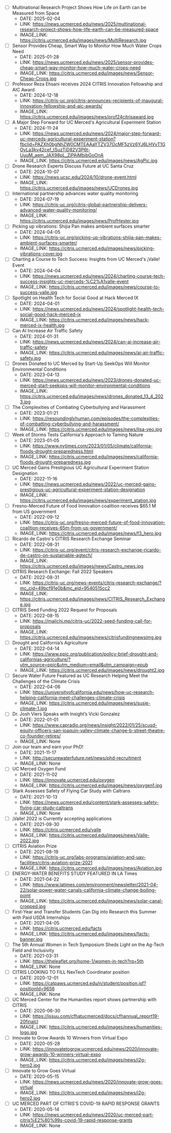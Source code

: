 - [ ] Multinational Research Project Shows How Life on Earth can be Measured from Space
	- DATE: 2025-02-04
	- LINK: https://news.ucmerced.edu/news/2025/multinational-research-project-shows-how-life-earth-can-be-measured-space
	- IMAGE_LINK: https://citris.ucmerced.edu/images/news/MultiResearch.jpg
- [ ] Sensor Provides Cheap, Smart Way to Monitor How Much Water Crops Need
	- DATE: 2025-01-28
	- LINK: https://news.ucmerced.edu/news/2025/sensor-provides-cheap-smart-way-monitor-how-much-water-crops-need
	- IMAGE_LINK: https://citris.ucmerced.edu/images/news/Sensor-Cheap-Crops.jpg
- [ ] Professor Reza Ehsani receives 2024 CITRIS Innovation Fellowship and AIC Award
	- DATE: 2024-12-18
	- LINK: https://citris-uc.org/citris-announces-recipients-of-inaugural-innovation-fellowship-and-aic-awards/
	- IMAGE_LINK: https://citris.ucmerced.edu/images/news/prof24citrisaward.jpg
- [ ] A Major Step Forward for UC Merced's Agricultural Experiment Station
	- DATE: 2024-11-24
	- LINK: https://news.ucmerced.edu/news/2024/major-step-forward-uc-merceds-agricultural-experiment-station?fbclid=PAZXh0bgNhZW0CMTEAAaYTZV37OcMF5zVz6YJ6LHVvT1GOvLa3kv42cef_tSuzTiD82V3P6t-UuuM_aem_JAX98pL_ZiPAjMbibGoOnA
	- IMAGE_LINK: https://citris.ucmerced.edu/images/news/AgPic.jpg
- [ ] Drone Research Experts Discuss Future at UC Santa Cruz
	- DATE: 2024-10-07
	- LINK: https://news.ucsc.edu/2024/10/drone-event.html
	- IMAGE_LINK: https://citris.ucmerced.edu/images/news/UCDrones.jpg
- [ ] International partnership advances water quality monitoring
	- DATE: 2024-07-19
	- LINK: https://citris-uc.org/citris-global-partnership-delivers-advanced-water-quality-monitoring/
	- IMAGE_LINK: https://citris.ucmerced.edu/images/news/ProfHester.jpg
- [ ] Picking up vibrations: Shijia Pan makes ambient surfaces smarter
	- DATE: 2024-04-05
	- LINK: https://citris-uc.org/picking-up-vibrations-shijia-pan-makes-ambient-surfaces-smarter/
	- IMAGE_LINK: https://citris.ucmerced.edu/images/news/picking-vibrations-cover.jpg
- [ ] Charting a Course to Tech Success: Insights from UC Merced's ¡Valle! Event
	- DATE: 2024-04-04
	- LINK: https://news.ucmerced.edu/news/2024/charting-course-tech-success-insights-uc-merceds-%C2%A1valle-event
	- IMAGE_LINK: https://citris.ucmerced.edu/images/news/course-to-success-valle.jpg
- [ ] Spotlight on Health Tech for Social Good at Hack Merced IX
	- DATE: 2024-04-01
	- LINK: https://news.ucmerced.edu/news/2024/spotlight-health-tech-social-good-hack-merced-ix
	- IMAGE_LINK: https://citris.ucmerced.edu/images/news/hack-merced-ix-health.jpg
- [ ] Can AI Increase Air Traffic Safety
	- DATE: 2024-01-31
	- LINK: https://news.ucmerced.edu/news/2024/can-ai-increase-air-traffic-safety
	- IMAGE_LINK: https://citris.ucmerced.edu/images/news/ai-air-traffic-safety.jpg
- [ ] Drones Donated to UC Merced by Start-Up SeekOps Will Monitor Environmental Conditions
	- DATE: 2023-04-13
	- LINK: https://news.ucmerced.edu/news/2023/drones-donated-uc-merced-start-seekops-will-monitor-environmental-conditions
	- IMAGE_LINK: https://citris.ucmerced.edu/images/news/drones_donated_13_4_2023.jpg
- [ ] The Complexities of Combating Cyberbullying and Harassment
	- DATE: 2023-01-21
	- LINK: https://resoundinglyhuman.com/episodes/the-complexities-of-combatting-cyberbullying-and-harassment/
	- IMAGE_LINK: https://citris.ucmerced.edu/images/news/lisa-yeo.jpg
- [ ] Week of Storms Tests California's Approach to Taming Nature
	- DATE: 2023-01-05
	- LINK: https://www.nytimes.com/2023/01/05/climate/california-floods-drought-preparedness.html
	- IMAGE_LINK: https://citris.ucmerced.edu/images/news/california-floods-drought-preparedness.jpg
- [ ] UC Merced Gains Prestigious UC Agricultural Experiment Station Designation
	- DATE: 2022-11-16
	- LINK: https://news.ucmerced.edu/news/2022/uc-merced-gains-prestigious-uc-agricultural-experiment-station-designation
	- IMAGE_LINK: https://citris.ucmerced.edu/images/news/experiment_station.jpg
- [ ] Fresno-Merced Future of Food Innovation coalition receives $65.1 M from US government
	- DATE: 2022-09-12
	- LINK: https://citris-uc.org/fresno-merced-future-of-food-innovation-coalition-receives-65m-from-us-government/
	- IMAGE_LINK: https://citris.ucmerced.edu/images/news/f3_hero.jpg
- [ ] Ricardo de Castro's CITRIS Research Exchange Seminar
	- DATE: 2022-08-31
	- LINK: https://citris-uc.org/event/citris-research-exchange-ricardo-de-castro-on-sustainable-agtech/
	- IMAGE_LINK: https://citris.ucmerced.edu/images/news/Castro_news.jpg
- [ ] CITRIS Research Exchange: Fall 2022 Speakers
	- DATE: 2022-08-31
	- LINK: https://citris-uc.org/news-events/citris-research-exchange/?mc_cid=49bcf91e0b&mc_eid=9540515cc2
	- IMAGE_LINK: https://citris.ucmerced.edu/images/news/CITRIS_Research_Exchange.jpg
- [ ] CITRIS Seed Funding 2022 Request for Proposals
	- DATE: 2022-08-15
	- LINK: https://mailchi.mp/citris-uc/2022-seed-funding-call-for-proposals
	- IMAGE_LINK: https://citris.ucmerced.edu/images/news/citrisfundingnewsimg.jpg
- [ ] Drought and California’s Agriculture
	- DATE: 2022-04-14
	- LINK: https://www.ppic.org/publication/policy-brief-drought-and-californias-agriculture/?utm_source=ppic&utm_medium=email&utm_campaign=epub
	- IMAGE_LINK: https://citris.ucmerced.edu/images/news/drought2.jpg
- [ ] Secure Water Future Featured as UC Research Helping Meet the Challenges of the Climate Crisis
	- DATE: 2022-04-06
	- LINK: https://universityofcalifornia.edu/news/how-uc-research-helping-california-meet-challenges-climate-crisis
	- IMAGE_LINK: https://citris.ucmerced.edu/images/news/susie-climate-1.jpg
- [ ] Dr. Josh Viers Speaks with Insight’s Vicki Gonzalez
	- DATE: 2022-01-01
	- LINK: https://www.capradio.org/news/insight/2022/01/25/scusd-equity-officers-san-joaquin-valley-climate-change-b-street-theatre-co-founder-retires/
	- IMAGE_LINK: None
- [ ] Join our team and earn your PhD!
	- DATE: 2021-11-17
	- LINK: http://securewaterfuture.net/news/phd-recruitment
	- IMAGE_LINK: None
- [ ] UC Merced Oxygen Fund
	- DATE: 2021-11-02
	- LINK: https://innovate.ucmerced.edu/oxygen
	- IMAGE_LINK: https://citris.ucmerced.edu/images/news/oxygen1.jpg
- [ ] Stark Assesses Safety of Flying Car Study with Caltrans
	- DATE: 2021-10-13
	- LINK: https://news.ucmerced.edu/content/stark-assesses-safety-flying-car-study-caltrans
	- IMAGE_LINK: None
- [ ] ¡Valle! 2022 is Currently accepting applications
	- DATE: 2021-09-30
	- LINK: https://citris.ucmerced.edu/valle
	- IMAGE_LINK: https://citris.ucmerced.edu/images/news/Valle-2022.jpg
- [ ] CITRIS Aviation Prize
	- DATE: 2021-08-19
	- LINK: https://citris-uc.org/labs-programs/aviation-and-uav-facilities/citris-aviation-prize-2021
	- IMAGE_LINK: https://citris.ucmerced.edu/images/news/Aviation.jpg
- [ ] ENERGY-WATER BENEFITS STUDY FEATURED IN LA Times
	- DATE: 2021-04-22
	- LINK: https://www.latimes.com/environment/newsletter/2021-04-22/solar-power-water-canals-california-climate-change-boiling-point
	- IMAGE_LINK: https://citris.ucmerced.edu/images/news/solar-canal-cropped.jpg
- [ ] First-Year and Transfer Students Can Dig into Research this Summer with Paid USDA Internships
	- DATE: 2021-04-05
	- LINK: https://citris.ucmerced.edu/facts
	- IMAGE_LINK: https://citris.ucmerced.edu/images/news/facts-banner.jpg
- [ ] The 5th Annual Women in Tech Symposium Sheds Light on the Ag-Tech Field and Inclusivity
	- DATE: 2021-03-31
	- LINK: https://theleaflet.org/home-1/women-in-tech?rq=5th
	- IMAGE_LINK: None
- [ ] CITRIS LOOKING TO FILL NexTech Coordinator position
	- DATE: 2020-12-01
	- LINK: https://catpaws.ucmerced.edu/n/student/position.jsf?positionId=9656
	- IMAGE_LINK: None
- [ ] UC Merced Center for the Humanities report shows partnership with CITRIS
	- DATE: 2020-06-30
	- LINK: https://issuu.com/cfhatucmerced/docs/cfhannual_report19-20finalcl
	- IMAGE_LINK: https://citris.ucmerced.edu/images/news/humanities-logo.jpg
- [ ] Innovate to Grow Awards 10 Winners from Virtual Expo
	- DATE: 2020-05-28
	- LINK: https://innovatetogrow.ucmerced.edu/news/2020/innovate-grow-awards-10-winners-virtual-expo
	- IMAGE_LINK: https://citris.ucmerced.edu/images/news/i2g-hero2.jpg
- [ ] Innovate to Grow Goes Virtual
	- DATE: 2020-05-15
	- LINK: https://news.ucmerced.edu/news/2020/innovate-grow-goes-virtual
	- IMAGE_LINK: https://citris.ucmerced.edu/images/news/i2g-hero2.jpg
- [ ] UC MERCED PART OF CITRIS’S COVID-19 RAPID RESPONSE GRANTS
	- DATE: 2020-05-14
	- LINK: https://news.ucmerced.edu/news/2020/uc-merced-part-citris%E2%80%99s-covid-19-rapid-response-grants
	- IMAGE_LINK: None